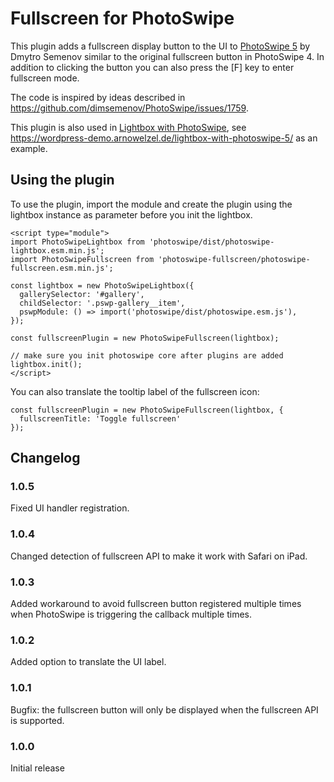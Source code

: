 # Fullscreen for PhotoSwipe

This plugin adds a fullscreen display button to the UI to [PhotoSwipe 5](https://github.com/dimsemenov/PhotoSwipe) by Dmytro Semenov similar to the original fullscreen button in PhotoSwipe 4. In addition to clicking the button you can also press the [F] key to enter fullscreen mode.

The code is inspired by ideas described in https://github.com/dimsemenov/PhotoSwipe/issues/1759.

This plugin is also used in [Lightbox with PhotoSwipe](https://wordpress.org/plugins/lightbox-photoswipe/), see https://wordpress-demo.arnowelzel.de/lightbox-with-photoswipe-5/ as an example.

## Using the plugin

To use the plugin, import the module and create the plugin using the lightbox instance as parameter before you init the lightbox.

```
<script type="module">
import PhotoSwipeLightbox from 'photoswipe/dist/photoswipe-lightbox.esm.min.js';
import PhotoSwipeFullscreen from 'photoswipe-fullscreen/photoswipe-fullscreen.esm.min.js';

const lightbox = new PhotoSwipeLightbox({
  gallerySelector: '#gallery',
  childSelector: '.pswp-gallery__item',
  pswpModule: () => import('photoswipe/dist/photoswipe.esm.js'),
});

const fullscreenPlugin = new PhotoSwipeFullscreen(lightbox);

// make sure you init photoswipe core after plugins are added
lightbox.init();
</script>
```

You can also translate the tooltip label of the fullscreen icon:

```
const fullscreenPlugin = new PhotoSwipeFullscreen(lightbox, {
  fullscreenTitle: 'Toggle fullscreen'
});
```

## Changelog

### 1.0.5

Fixed UI handler registration.

### 1.0.4

Changed detection of fullscreen API to make it work with Safari on iPad.

### 1.0.3

Added workaround to avoid fullscreen button registered multiple times when PhotoSwipe is triggering the callback multiple times.

### 1.0.2

Added option to translate the UI label.

### 1.0.1

Bugfix: the fullscreen button will only be displayed when the fullscreen API is supported.

### 1.0.0

Initial release
